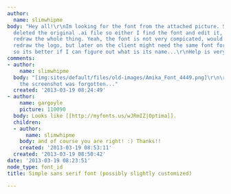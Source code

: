 ```yaml
---
author:
  name: slimwhipme
body: "Hey all!\r\nIm looking for the font from the attached picture. Sadly my predecessor
  deleted the original .ai file so either I find the font and edit it, or I have to
  redraw the whole thing. Yeah, the font is not very compicated, would be easy to
  redraw the logo, but later on the client might need the same font for who-knows-what,
  so its better if I can figure out what is its name...\r\nHelp is very much appriciated!\r\nCheers!"
comments:
- author:
    name: slimwhipme
  body: "[img:sites/default/files/old-images/Amika_Font_4449.png]\r\n\r\nOoops only
    the screenshot was forgotten..."
  created: '2013-03-19 08:24:49'
- author:
    name: gargoyle
    picture: 110090
  body: Looks like [[http://myfonts.us/wJRmIZ|Optima]].
  children:
  - author:
      name: slimwhipme
    body: and of course you are right! :) Thanks!!
    created: '2013-03-19 08:53:11'
  created: '2013-03-19 08:50:42'
date: '2013-03-19 08:23:51'
node_type: font_id
title: Simple sans serif font (possibly slightly customized)

---
```

